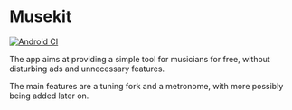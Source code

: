 # Musekit

[![Android CI](https://github.com/Kwasow/Musekit/actions/workflows/android.yml/badge.svg)](https://github.com/Kwasow/Musekit/actions/workflows/android.yml)

The app aims at providing a simple tool for musicians for free, without
disturbing ads and unnecessary features.

The main features are a tuning fork and a metronome, with more possibly
being added later on.
